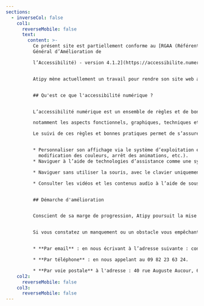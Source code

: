 ```yaml
---
sections:
  - inverseCol: false
    col1:
      reverseMobile: false
      text:
        content: >-
          Ce présent site est partiellement conforme au [RGAA (Référentiel
          Général d’Amélioration de

          l’Accessibilité) - version 4.1.2](https://accessibilite.numerique.gouv.fr/)


          A﻿tipy mène actuellement un travail pour rendre son site web accessible au plus grand nombre.


          ## Q﻿u'est ce que l'accessibilité numérique ?


          L’accessibilité numérique est un ensemble de règles et de bonnes pratiques qui couvrent

          notamment les aspects fonctionnels, graphiques, techniques et éditoriaux.

          Le suivi de ces règles et bonnes pratiques permet de s’assurer que les supports numériques (sites web, applications mobiles, documents PDF, etc.) sont accessibles aux personnes en situation de handicap. Un site accessible permet par exemple de :


          * Personnaliser son affichage via le système d’exploitation et/ou le navigateur (agrandissement ou rétrécissement des caractères, changement de la typographie,
            modification des couleurs, arrêt des animations, etc.).
          * Naviguer à l’aide de technologies d’assistance comme une synthèse vocale ou une plage braille.

          * Naviguer sans utiliser la souris, avec le clavier uniquement, des contacteurs ou via un écran tactile.

          * Consulter les vidéos et les contenus audio à l’aide de sous-titres et/ou de transcriptions. 


          ## Démarche d'amélioration


          Conscient de sa marge de progression, Atipy poursuit la mise en accessibilité de son site internet. Un travail d'amélioration et de modifications est en cours. 


          S﻿i vous constatez un manquement ou un obstacle vous empêchant d'accéder au contenu de notre site web, nous vous remercions de nous contacter. Nous garantissons un accès au contenu sous une autre forme. Tous les retours d'expérience d'utilisateurs sont les bienvenus. Cela nous permet d'être dans un processus d'amélioration continue. Vous pouvez nous contacter


          * **Par email** : en nous écrivant à l’adresse suivante : contact@atipy.fr

          * **Par téléphone** : en nous appelant au 09 82 23 63 24.

          * **Par voie postale** à l'adresse : 40 rue Auguste Aucour, 69400 Villefranche-Sur-Saone
    col2:
      reverseMobile: false
    col3:
      reverseMobile: false
---
```

